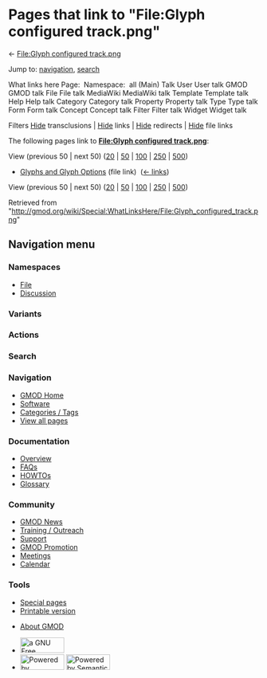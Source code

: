 <div id="mw-page-base" class="noprint">

</div>

<div id="mw-head-base" class="noprint">

</div>

<div id="content" class="mw-body" role="main">

<span id="top"></span>

<div id="mw-js-message" style="display:none;">

</div>



# <span dir="auto">Pages that link to "File:Glyph configured track.png"</span>

<div id="bodyContent">

<div id="contentSub">

← [File:Glyph configured
track.png](/wiki/File:Glyph_configured_track.png "File:Glyph configured track.png")

</div>

<div id="jump-to-nav" class="mw-jump">

Jump to: [navigation](#mw-navigation), [search](#p-search)

</div>

<div id="mw-content-text">

What links here Page:  Namespace:  all (Main) Talk User User talk GMOD
GMOD talk File File talk MediaWiki MediaWiki talk Template Template talk
Help Help talk Category Category talk Property Property talk Type Type
talk Form Form talk Concept Concept talk Filter Filter talk Widget
Widget talk

Filters
[Hide](/mediawiki/index.php?title=Special:WhatLinksHere/File:Glyph_configured_track.png&hidetrans=1 "Special:WhatLinksHere/File:Glyph configured track.png")
transclusions \|
[Hide](/mediawiki/index.php?title=Special:WhatLinksHere/File:Glyph_configured_track.png&hidelinks=1 "Special:WhatLinksHere/File:Glyph configured track.png")
links \|
[Hide](/mediawiki/index.php?title=Special:WhatLinksHere/File:Glyph_configured_track.png&hideredirs=1 "Special:WhatLinksHere/File:Glyph configured track.png")
redirects \|
[Hide](/mediawiki/index.php?title=Special:WhatLinksHere/File:Glyph_configured_track.png&hideimages=1 "Special:WhatLinksHere/File:Glyph configured track.png")
file links

The following pages link to **[File:Glyph configured
track.png](/wiki/File:Glyph_configured_track.png "File:Glyph configured track.png")**:

View (previous 50 \| next 50)
([20](/mediawiki/index.php?title=Special:WhatLinksHere/File:Glyph_configured_track.png&limit=20 "Special:WhatLinksHere/File:Glyph configured track.png")
\|
[50](/mediawiki/index.php?title=Special:WhatLinksHere/File:Glyph_configured_track.png&limit=50 "Special:WhatLinksHere/File:Glyph configured track.png")
\|
[100](/mediawiki/index.php?title=Special:WhatLinksHere/File:Glyph_configured_track.png&limit=100 "Special:WhatLinksHere/File:Glyph configured track.png")
\|
[250](/mediawiki/index.php?title=Special:WhatLinksHere/File:Glyph_configured_track.png&limit=250 "Special:WhatLinksHere/File:Glyph configured track.png")
\|
[500](/mediawiki/index.php?title=Special:WhatLinksHere/File:Glyph_configured_track.png&limit=500 "Special:WhatLinksHere/File:Glyph configured track.png"))

- [Glyphs and Glyph
  Options](/wiki/Glyphs_and_Glyph_Options "Glyphs and Glyph Options")
  (file link) ‎ <span class="mw-whatlinkshere-tools">([←
  links](/mediawiki/index.php?title=Special:WhatLinksHere&target=Glyphs+and+Glyph+Options "Special:WhatLinksHere"))</span>

View (previous 50 \| next 50)
([20](/mediawiki/index.php?title=Special:WhatLinksHere/File:Glyph_configured_track.png&limit=20 "Special:WhatLinksHere/File:Glyph configured track.png")
\|
[50](/mediawiki/index.php?title=Special:WhatLinksHere/File:Glyph_configured_track.png&limit=50 "Special:WhatLinksHere/File:Glyph configured track.png")
\|
[100](/mediawiki/index.php?title=Special:WhatLinksHere/File:Glyph_configured_track.png&limit=100 "Special:WhatLinksHere/File:Glyph configured track.png")
\|
[250](/mediawiki/index.php?title=Special:WhatLinksHere/File:Glyph_configured_track.png&limit=250 "Special:WhatLinksHere/File:Glyph configured track.png")
\|
[500](/mediawiki/index.php?title=Special:WhatLinksHere/File:Glyph_configured_track.png&limit=500 "Special:WhatLinksHere/File:Glyph configured track.png"))

</div>

<div class="printfooter">

Retrieved from
"<http://gmod.org/wiki/Special:WhatLinksHere/File:Glyph_configured_track.png>"

</div>

<div id="catlinks" class="catlinks catlinks-allhidden">

</div>

<div class="visualClear">

</div>

</div>

</div>

<div id="mw-navigation">

## Navigation menu

<div id="mw-head">



<div id="left-navigation">

<div id="p-namespaces" class="vectorTabs" role="navigation"
aria-labelledby="p-namespaces-label">

### Namespaces

- <span id="ca-nstab-image"><a href="/wiki/File:Glyph_configured_track.png" accesskey="c"
  title="View the file page [c]">File</a></span>
- <span id="ca-talk"><a
  href="/mediawiki/index.php?title=File_talk:Glyph_configured_track.png&amp;action=edit&amp;redlink=1"
  accesskey="t"
  title="Discussion about the content page [t]">Discussion</a></span>

</div>

<div id="p-variants" class="vectorMenu emptyPortlet" role="navigation"
aria-labelledby="p-variants-label">

### 

### Variants[](#)

<div class="menu">

</div>

</div>

</div>

<div id="right-navigation">



<div id="p-cactions" class="vectorMenu emptyPortlet" role="navigation"
aria-labelledby="p-cactions-label">

### Actions[](#)

<div class="menu">

</div>

</div>

<div id="p-search" role="search">

### Search

<div id="simpleSearch">

</div>

</div>

</div>

</div>

<div id="mw-panel">

<div id="p-logo" role="banner">

<a href="/wiki/Main_Page"
style="background-image: url(http://gmod.org/images/GMOD-cogs.png);"
title="Visit the main page"></a>

</div>

<div id="p-Navigation" class="portal" role="navigation"
aria-labelledby="p-Navigation-label">

### Navigation

<div class="body">

- <span id="n-GMOD-Home">[GMOD Home](/wiki/Main_Page)</span>
- <span id="n-Software">[Software](/wiki/GMOD_Components)</span>
- <span id="n-Categories-.2F-Tags">[Categories /
  Tags](/wiki/Categories)</span>
- <span id="n-View-all-pages">[View all
  pages](/wiki/Special:AllPages)</span>

</div>

</div>

<div id="p-Documentation" class="portal" role="navigation"
aria-labelledby="p-Documentation-label">

### Documentation

<div class="body">

- <span id="n-Overview">[Overview](/wiki/Overview)</span>
- <span id="n-FAQs">[FAQs](/wiki/Category:FAQ)</span>
- <span id="n-HOWTOs">[HOWTOs](/wiki/Category:HOWTO)</span>
- <span id="n-Glossary">[Glossary](/wiki/Glossary)</span>

</div>

</div>

<div id="p-Community" class="portal" role="navigation"
aria-labelledby="p-Community-label">

### Community

<div class="body">

- <span id="n-GMOD-News">[GMOD News](/wiki/GMOD_News)</span>
- <span id="n-Training-.2F-Outreach">[Training /
  Outreach](/wiki/Training_and_Outreach)</span>
- <span id="n-Support">[Support](/wiki/Support)</span>
- <span id="n-GMOD-Promotion">[GMOD
  Promotion](/wiki/GMOD_Promotion)</span>
- <span id="n-Meetings">[Meetings](/wiki/Meetings)</span>
- <span id="n-Calendar">[Calendar](/wiki/Calendar)</span>

</div>

</div>

<div id="p-tb" class="portal" role="navigation"
aria-labelledby="p-tb-label">

### Tools

<div class="body">

- <span id="t-specialpages"><a href="/wiki/Special:SpecialPages" accesskey="q"
  title="A list of all special pages [q]">Special pages</a></span>
- <span id="t-print"><a
  href="/mediawiki/index.php?title=Special:WhatLinksHere/File:Glyph_configured_track.png&amp;printable=yes"
  rel="alternate" accesskey="p"
  title="Printable version of this page [p]">Printable version</a></span>

</div>

</div>

</div>

</div>

<div id="footer" role="contentinfo">

- <span id="footer-places-about">[About
  GMOD](/wiki/GMOD:About "GMOD:About")</span>

<!-- -->

- <span id="footer-copyrightico">[<img src="http://www.gnu.org/graphics/gfdl-logo-small.png" width="88"
  height="31" alt="a GNU Free Documentation License" />](http://www.gnu.org/licenses/fdl-1.3.html)</span>
- <span id="footer-poweredbyico">[<img src="/mediawiki/skins/common/images/poweredby_mediawiki_88x31.png"
  width="88" height="31" alt="Powered by MediaWiki" />](//www.mediawiki.org/)
  [<img
  src="/mediawiki/extensions/SemanticMediaWiki/includes/../resources/images/smw_button.png"
  width="88" height="31" alt="Powered by Semantic MediaWiki" />](https://www.semantic-mediawiki.org/wiki/Semantic_MediaWiki)</span>

<div style="clear:both">

</div>

</div>
